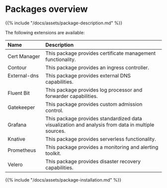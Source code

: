 # Packages overview

{{% include "/docs/assets/package-description.md" %}}

The following extensions are available: 

|Name|Description| 
|:------------------------ |:--- |
|Cert Manager |This package provides certificate management functionality.|
|Contour|This package provides an ingress controller. |
|External-dns &nbsp;&nbsp;&nbsp;&nbsp;&nbsp;|This package provides external DNS capabilities.|
|Fluent Bit|This package provides log processor and forwarder capabilities.|
|Gatekeeper|This package provides custom admission control.|
|Grafana|This package provides standardized data visualization and analysis from data in multiple sources.|
|Knative|This package provides serverless functionality.|
|Prometheus|This package provides a monitoring and alerting toolkit.|
|Velero|This package provides disaster recovery capabilities.|


{{% include "/docs/assets/package-installation.md" %}}
